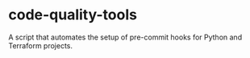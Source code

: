# code-quality-tools
A script that automates the setup of pre-commit hooks for Python and Terraform projects.
